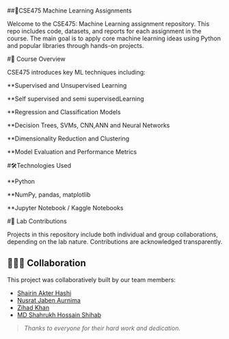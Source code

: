 ##📘CSE475 Machine Learning Assignments

Welcome to the CSE475: Machine Learning assignment repository. This repo includes code, datasets, and reports for each assignment in the course. The main goal is to apply core machine learning ideas using Python and popular libraries through hands-on projects.

#🧠 Course Overview

CSE475 introduces key ML techniques including:

**Supervised and Unsupervised Learning

**Self supervised and semi supervisedLearning

**Regression and Classification Models

**Decision Trees, SVMs, CNN,ANN and Neural Networks

**Dimensionality Reduction and Clustering

**Model Evaluation and Performance Metrics

#🛠️Technologies Used

**Python 

**NumPy, pandas, matplotlib

**Jupyter Notebook / Kaggle Notebooks

#📁 Lab Contributions

Projects in this repository include both individual and group collaborations, depending on the lab nature. Contributions are acknowledged transparently.

## 🧑‍🤝‍🧑 Collaboration

This project was collaboratively built by our team members:


- [Shairin Akter Hashi](https://github.com/Shairin207)
- [Nusrat Jaben Aurnima](https://github.com/NushratJabenAurnima)
- [Zihad Khan](https://github.com/Zihad107)
- [MD Shahrukh Hossain Shihab](https://github.com/shihab372)

> _Thanks to everyone for their hard work and dedication._

